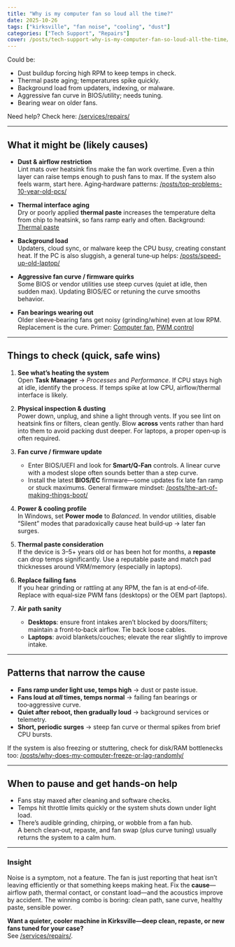 ```yaml
---
title: "Why is my computer fan so loud all the time?"
date: 2025-10-26
tags: ["kirksville", "fan noise", "cooling", "dust"]
categories: ["Tech Support", "Repairs"]
cover: /posts/tech-support-why-is-my-computer-fan-so-loud-all-the-time/images/loud-computer-fan.webp
---
```


Could be:

- Dust buildup forcing high RPM to keep temps in check.
- Thermal paste aging; temperatures spike quickly.
- Background load from updaters, indexing, or malware.
- Aggressive fan curve in BIOS/utility; needs tuning.
- Bearing wear on older fans.

Need help? Check here: [/services/repairs/](/services/repairs/)

---

## What it might be (likely causes)

- **Dust & airflow restriction**  
  Lint mats over heatsink fins make the fan work overtime. Even a thin layer can raise temps enough to push fans to max. If the system also feels warm, start here. Aging‑hardware patterns: [/posts/top-problems-10-year-old-pcs/](/posts/top-problems-10-year-old-pcs/)

- **Thermal interface aging**  
  Dry or poorly applied **thermal paste** increases the temperature delta from chip to heatsink, so fans ramp early and often. Background: [Thermal paste](https://en.wikipedia.org/wiki/Thermal_paste)

- **Background load**  
  Updaters, cloud sync, or malware keep the CPU busy, creating constant heat. If the PC is also sluggish, a general tune‑up helps: [/posts/speed-up-old-laptop/](/posts/speed-up-old-laptop/)

- **Aggressive fan curve / firmware quirks**  
  Some BIOS or vendor utilities use steep curves (quiet at idle, then sudden max). Updating BIOS/EC or retuning the curve smooths behavior.

- **Fan bearings wearing out**  
  Older sleeve‑bearing fans get noisy (grinding/whine) even at low RPM. Replacement is the cure. Primer: [Computer fan](https://en.wikipedia.org/wiki/Computer_fan), [PWM control](https://en.wikipedia.org/wiki/Pulse-width_modulation)

---

## Things to check (quick, safe wins)

1. **See what’s heating the system**  
   Open **Task Manager** → *Processes* and *Performance*. If CPU stays high at idle, identify the process. If temps spike at low CPU, airflow/thermal interface is likely.

2. **Physical inspection & dusting**  
   Power down, unplug, and shine a light through vents. If you see lint on heatsink fins or filters, clean gently. Blow **across** vents rather than hard into them to avoid packing dust deeper. For laptops, a proper open‑up is often required.

3. **Fan curve / firmware update**  
   - Enter BIOS/UEFI and look for **Smart/Q‑Fan** controls. A linear curve with a modest slope often sounds better than a step curve.  
   - Install the latest **BIOS/EC** firmware—some updates fix late fan ramp or stuck maximums. General firmware mindset: [/posts/the-art-of-making-things-boot/](/posts/the-art-of-making-things-boot/)

4. **Power & cooling profile**  
   In Windows, set **Power mode** to *Balanced*. In vendor utilities, disable “Silent” modes that paradoxically cause heat build‑up → later fan surges.

5. **Thermal paste consideration**  
   If the device is 3–5+ years old or has been hot for months, a **repaste** can drop temps significantly. Use a reputable paste and match pad thicknesses around VRM/memory (especially in laptops).

6. **Replace failing fans**  
   If you hear grinding or rattling at any RPM, the fan is at end‑of‑life. Replace with equal‑size PWM fans (desktops) or the OEM part (laptops).

7. **Air path sanity**  
   - **Desktops**: ensure front intakes aren’t blocked by doors/filters; maintain a front‑to‑back airflow. Tie back loose cables.  
   - **Laptops**: avoid blankets/couches; elevate the rear slightly to improve intake.

---

## Patterns that narrow the cause

- **Fans ramp under light use, temps high** → dust or paste issue.  
- **Fans loud at *all* times, temps normal** → failing fan bearings or too‑aggressive curve.  
- **Quiet after reboot, then gradually loud** → background services or telemetry.  
- **Short, periodic surges** → steep fan curve or thermal spikes from brief CPU bursts.

If the system is also freezing or stuttering, check for disk/RAM bottlenecks too: [/posts/why-does-my-computer-freeze-or-lag-randomly/](/posts/why-does-my-computer-freeze-or-lag-randomly/)

---

## When to pause and get hands‑on help

- Fans stay maxed after cleaning and software checks.  
- Temps hit throttle limits quickly or the system shuts down under light load.  
- There’s audible grinding, chirping, or wobble from a fan hub.  
A bench clean‑out, repaste, and fan swap (plus curve tuning) usually returns the system to a calm hum.

---

### Insight
Noise is a symptom, not a feature. The fan is just reporting that heat isn’t leaving efficiently or that something keeps making heat. Fix the **cause**—airflow path, thermal contact, or constant load—and the acoustics improve by accident. The winning combo is boring: clean path, sane curve, healthy paste, sensible power.

**Want a quieter, cooler machine in Kirksville—deep clean, repaste, or new fans tuned for your case?**  
See [/services/repairs/](/services/repairs/).
